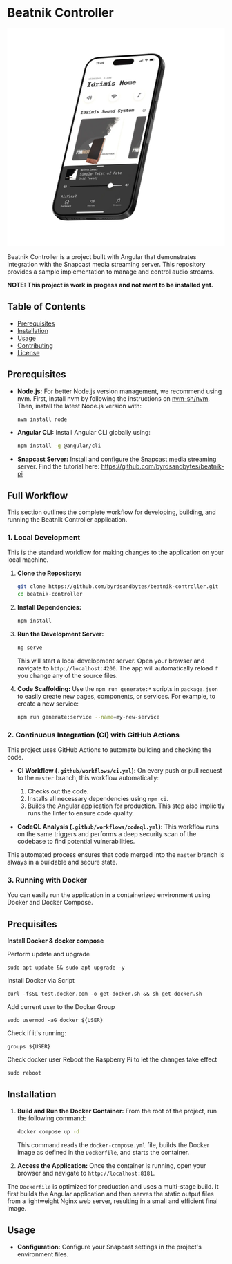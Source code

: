 # Beatnik Controller

![Beatnik Dashboard Screen](docs/images/iphone15_screen.webp)



Beatnik Controller is a project built with Angular that demonstrates integration with the Snapcast media streaming server. This repository provides a sample implementation to manage and control audio streams.

**NOTE: This project is work in progess and not ment to be installed yet.**

## Table of Contents
- [Prerequisites](#prerequisites)
- [Installation](#installation)
- [Usage](#usage)
- [Contributing](#contributing)
- [License](#license)


## Prerequisites
- **Node.js:** For better Node.js version management, we recommend using nvm. First, install nvm by following the instructions on [nvm-sh/nvm](https://github.com/nvm-sh/nvm). Then, install the latest Node.js version with:
    ```bash
    nvm install node
    ```
- **Angular CLI:** Install Angular CLI globally using:
    ```bash
    npm install -g @angular/cli
    ```
- **Snapcast Server:** Install and configure the Snapcast media streaming server.
Find the tutorial here: https://github.com/byrdsandbytes/beatnik-pi

## Full Workflow

This section outlines the complete workflow for developing, building, and running the Beatnik Controller application.

### 1. Local Development

This is the standard workflow for making changes to the application on your local machine.

1.  **Clone the Repository:**
    ```bash
    git clone https://github.com/byrdsandbytes/beatnik-controller.git
    cd beatnik-controller
    ```

2.  **Install Dependencies:**
    ```bash
    npm install
    ```

3.  **Run the Development Server:**
    ```bash
    ng serve
    ```
    This will start a local development server. Open your browser and navigate to `http://localhost:4200`. The app will automatically reload if you change any of the source files.

4.  **Code Scaffolding:**
    Use the `npm run generate:*` scripts in `package.json` to easily create new pages, components, or services. For example, to create a new service:
    ```bash
    npm run generate:service --name=my-new-service
    ```

### 2. Continuous Integration (CI) with GitHub Actions

This project uses GitHub Actions to automate building and checking the code.

-   **CI Workflow (`.github/workflows/ci.yml`):** On every push or pull request to the `master` branch, this workflow automatically:
    1.  Checks out the code.
    2.  Installs all necessary dependencies using `npm ci`.
    3.  Builds the Angular application for production. This step also implicitly runs the linter to ensure code quality.

-   **CodeQL Analysis (`.github/workflows/codeql.yml`):** This workflow runs on the same triggers and performs a deep security scan of the codebase to find potential vulnerabilities.

This automated process ensures that code merged into the `master` branch is always in a buildable and secure state.

### 3. Running with Docker

You can easily run the application in a containerized environment using Docker and Docker Compose.

## Prequisites

**Install Docker & docker compose**

Perform update and upgrade
```
sudo apt update && sudo apt upgrade -y
``````
Install Docker via Script
```
curl -fsSL test.docker.com -o get-docker.sh && sh get-docker.sh
```

Add current user to the Docker Group
```
sudo usermod -aG docker ${USER}
```

Check if it's running:
```
groups ${USER}
```

Check docker user
Reboot the Raspberry Pi to let the changes take effect
```
sudo reboot
```

## Installation

1.  **Build and Run the Docker Container:**
    From the root of the project, run the following command:
    ```bash
    docker compose up -d
    ```
    This command reads the `docker-compose.yml` file, builds the Docker image as defined in the `Dockerfile`, and starts the container.

2.  **Access the Application:**
    Once the container is running, open your browser and navigate to `http://localhost:8181`.

The `Dockerfile` is optimized for production and uses a multi-stage build. It first builds the Angular application and then serves the static output files from a lightweight Nginx web server, resulting in a small and efficient final image.

## Usage

- **Configuration:** Configure your Snapcast settings in the project's environment files.


